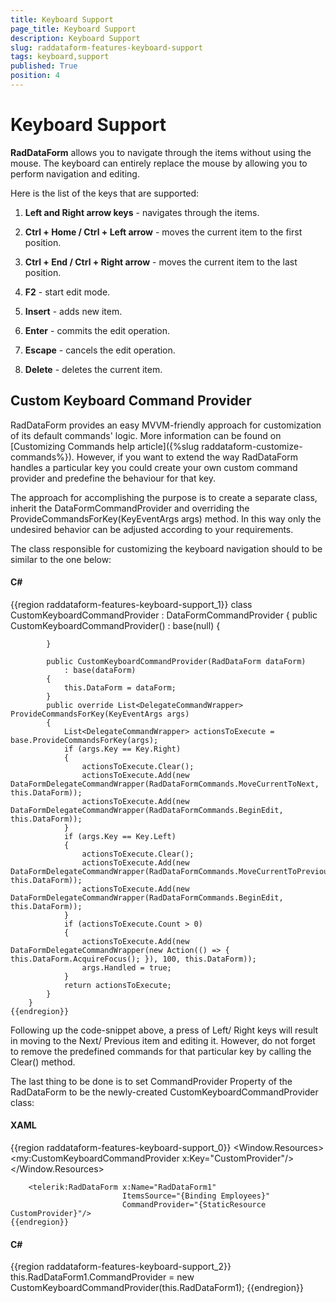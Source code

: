 ```yaml
---
title: Keyboard Support
page_title: Keyboard Support
description: Keyboard Support
slug: raddataform-features-keyboard-support
tags: keyboard,support
published: True
position: 4
---
```


# Keyboard Support



__RadDataForm__  allows you to navigate through the items without using the mouse. The keyboard can entirely replace the mouse by allowing you to perform navigation and editing.

Here is the list of the keys that are supported:

1. __Left and Right arrow keys__ - navigates through the items.
        

1. __Ctrl + Home / Ctrl + Left arrow__ - moves the current item to the first position.
        

1. __Ctrl + End / Ctrl + Right arrow__ - moves the current item to the last position.
        

1. __F2__ - start edit mode.
        

1. __Insert__ - adds new item.
        

1. __Enter__ - commits the edit operation.
        

1. __Escape__ - cancels the edit operation.
        

1. __Delete__ - deletes the current item.
        

## Custom Keyboard Command Provider

RadDataForm provides an easy MVVM-friendly approach for customization of its default commands' logic. More information can be found on [Customizing Commands help article]({%slug raddataform-customize-commands%}).
          However, if you want to extend the way RadDataForm handles a particular key you could create your own custom command provider and predefine the behaviour for that key.
        

The approach for accomplishing the purpose is to create a separate class, inherit the DataFormCommandProvider and overriding the ProvideCommandsForKey(KeyEventArgs args) method. In this way only the undesired behavior can be adjusted according to your requirements.

The class responsible for customizing the keyboard navigation should to be similar to the one below:

#### __C#__

{{region raddataform-features-keyboard-support_1}}
	    class CustomKeyboardCommandProvider : DataFormCommandProvider
	    {
	        public CustomKeyboardCommandProvider()
	            : base(null)
	        {
	
	        }
	
	        public CustomKeyboardCommandProvider(RadDataForm dataForm)
	            : base(dataForm)
	        {
	            this.DataForm = dataForm;
	        }
	        public override List<DelegateCommandWrapper> ProvideCommandsForKey(KeyEventArgs args)
	        {
	            List<DelegateCommandWrapper> actionsToExecute = base.ProvideCommandsForKey(args);
	            if (args.Key == Key.Right)
	            {
	                actionsToExecute.Clear();
	                actionsToExecute.Add(new DataFormDelegateCommandWrapper(RadDataFormCommands.MoveCurrentToNext, this.DataForm));
	                actionsToExecute.Add(new DataFormDelegateCommandWrapper(RadDataFormCommands.BeginEdit, this.DataForm));
	            }
	            if (args.Key == Key.Left)
	            {
	                actionsToExecute.Clear();
	                actionsToExecute.Add(new DataFormDelegateCommandWrapper(RadDataFormCommands.MoveCurrentToPrevious, this.DataForm));
	                actionsToExecute.Add(new DataFormDelegateCommandWrapper(RadDataFormCommands.BeginEdit, this.DataForm));
	            }
	            if (actionsToExecute.Count > 0)
	            {
	                actionsToExecute.Add(new DataFormDelegateCommandWrapper(new Action(() => { this.DataForm.AcquireFocus(); }), 100, this.DataForm));
	                args.Handled = true;
	            }
	            return actionsToExecute;
	        }
	    }
	{{endregion}}



Following up the code-snippet above, a press of Left/ Right keys will result in moving to the Next/ Previous item and editing it. However, do not forget to remove the predefined commands for that particular key by calling the Clear() method.

The last thing to be done is to set CommandProvider Property of the RadDataForm to be the newly-created CustomKeyboardCommandProvider class:

#### __XAML__

{{region raddataform-features-keyboard-support_0}}
	    <Window.Resources>
	        <my:CustomKeyboardCommandProvider x:Key="CustomProvider"/>
	    </Window.Resources>
	        
	    <telerik:RadDataForm x:Name="RadDataForm1"
	                         ItemsSource="{Binding Employees}" 
	                         CommandProvider="{StaticResource CustomProvider}"/> 
	{{endregion}}



#### __C#__

{{region raddataform-features-keyboard-support_2}}
	    this.RadDataForm1.CommandProvider = new CustomKeyboardCommandProvider(this.RadDataForm1);
	{{endregion}}


